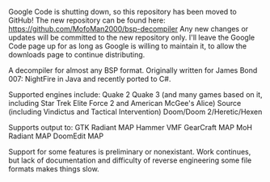 Google Code is shutting down, so this repository has been moved to GitHub! The new repository can be found here: https://github.com/MofoMan2000/bsp-decompiler Any new changes or updates will be committed to the new repository only. I'll leave the Google Code page up for as long as Google is willing to maintain it, to allow the downloads page to continue distributing.

A decompiler for almost any BSP format. Originally written for James Bond 007: NightFire in Java and recently ported to C#.

Supported engines include:
Quake 2
Quake 3 (and many games based on it, including Star Trek Elite Force 2 and American McGee's Alice)
Source (including Vindictus and Tactical Intervention)
Doom/Doom 2/Heretic/Hexen

Supports output to:
GTK Radiant MAP
Hammer VMF
GearCraft MAP
MoH Radiant MAP
DoomEdit MAP

Support for some features is preliminary or nonexistant. Work continues, but lack of documentation and difficulty of reverse engineering some file formats makes things slow.